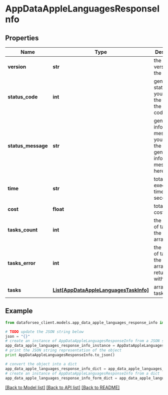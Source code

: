 # AppDataAppleLanguagesResponseInfo


## Properties

Name | Type | Description | Notes
------------ | ------------- | ------------- | -------------
**version** | **str** | the current version of the API | [optional] 
**status_code** | **int** | general status code you can find the full list of the response codes here | [optional] 
**status_message** | **str** | general informational message you can find the full list of general informational messages here | [optional] 
**time** | **str** | total execution time, seconds | [optional] 
**cost** | **float** | total tasks cost, USD | [optional] 
**tasks_count** | **int** | the number of tasks in the tasks array | [optional] 
**tasks_error** | **int** | the number of tasks in the tasks array returned with an error | [optional] 
**tasks** | [**List[AppDataAppleLanguagesTaskInfo]**](AppDataAppleLanguagesTaskInfo.md) | array of tasks | [optional] 

## Example

```python
from dataforseo_client.models.app_data_apple_languages_response_info import AppDataAppleLanguagesResponseInfo

# TODO update the JSON string below
json = "{}"
# create an instance of AppDataAppleLanguagesResponseInfo from a JSON string
app_data_apple_languages_response_info_instance = AppDataAppleLanguagesResponseInfo.from_json(json)
# print the JSON string representation of the object
print AppDataAppleLanguagesResponseInfo.to_json()

# convert the object into a dict
app_data_apple_languages_response_info_dict = app_data_apple_languages_response_info_instance.to_dict()
# create an instance of AppDataAppleLanguagesResponseInfo from a dict
app_data_apple_languages_response_info_form_dict = app_data_apple_languages_response_info.from_dict(app_data_apple_languages_response_info_dict)
```
[[Back to Model list]](../README.md#documentation-for-models) [[Back to API list]](../README.md#documentation-for-api-endpoints) [[Back to README]](../README.md)



